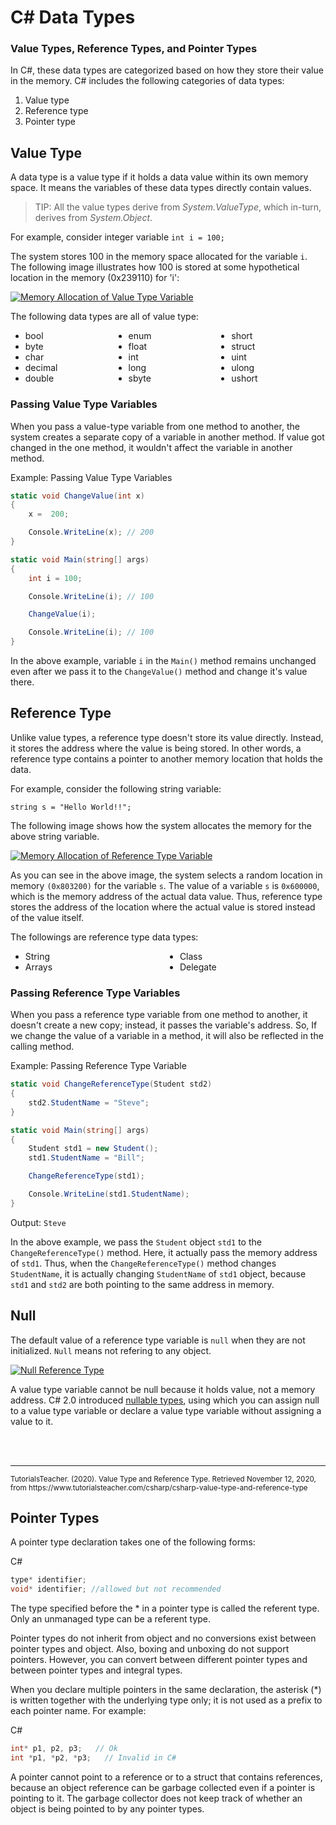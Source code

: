 # C# Data Types

### Value Types, Reference Types, and Pointer Types

In C#, these data types are categorized based on how they store their value in the memory. C# includes the following categories of data types:

1.  Value type
2.  Reference type
3.  Pointer type

## Value Type

A data type is a value type if it holds a data value within its own memory space. It means the variables of these data types directly contain values.

>TIP: All the value types derive from *System.ValueType*, which in-turn, derives from *System.Object*.

For example, consider integer variable `int i = 100;`

The system stores 100 in the memory space allocated for the variable `i`. The following image illustrates how 100 is stored at some hypothetical location in the memory (0x239110) for 'i':

[![Memory Allocation of Value Type Variable](https://www.tutorialsteacher.com/Content/images/csharp/value-type-memory-allocation.png)](https://www.tutorialsteacher.com/Content/images/csharp/value-type-memory-allocation.png)

The following data types are all of value type:
<ul style="columns: 3">
  <li>bool</li>
  <li>byte</li>
  <li>char</li>
  <li>decimal</li>
  <li>double</li>
  <li>enum</li>
  <li>float</li>
  <li>int</li>
  <li>long</li>
  <li>sbyte</li>
  <li>short</li>
  <li>struct</li>
  <li>uint</li>
  <li>ulong</li>
  <li>ushort</li>
</ul>

### Passing Value Type Variables

When you pass a value-type variable from one method to another, the system creates a separate copy of a variable in another method. If value got changed in the one method, it wouldn't affect the variable in another method.

Example: Passing Value Type Variables

```csharp
static void ChangeValue(int x)
{
    x =  200;

    Console.WriteLine(x); // 200
}

static void Main(string[] args)
{
    int i = 100;

    Console.WriteLine(i); // 100

    ChangeValue(i);

    Console.WriteLine(i); // 100
}

```

In the above example, variable `i` in the `Main()` method remains unchanged even after we pass it to the `ChangeValue()` method and change it's value there.

## Reference Type

Unlike value types, a reference type doesn't store its value directly. Instead, it stores the address where the value is being stored. In other words, a reference type contains a pointer to another memory location that holds the data.

For example, consider the following string variable:

`string s = "Hello World!!";`

The following image shows how the system allocates the memory for the above string variable.

[![Memory Allocation of Reference Type Variable](https://www.tutorialsteacher.com/Content/images/csharp/raference-type-memory-allocation.png)](https://www.tutorialsteacher.com/Content/images/csharp/raference-type-memory-allocation.png)

As you can see in the above image, the system selects a random location in memory `(0x803200)` for the variable `s`. The value of a variable `s` is `0x600000`, which is the memory address of the actual data value. Thus, reference type stores the address of the location where the actual value is stored instead of the value itself.

The followings are reference type data types:
<ul style="columns: 2">
<li>String</li>
<li>Arrays</li>
<li>Class</li>
<li>Delegate</li>
</ul>

### Passing Reference Type Variables

When you pass a reference type variable from one method to another, it doesn't create a new copy; instead, it passes the variable's address. So, If we change the value of a variable in a method, it will also be reflected in the calling method.

Example: Passing Reference Type Variable

```csharp
static void ChangeReferenceType(Student std2)
{
    std2.StudentName = "Steve";
}

static void Main(string[] args)
{
    Student std1 = new Student();
    std1.StudentName = "Bill";

    ChangeReferenceType(std1);

    Console.WriteLine(std1.StudentName);
}

```
Output: `Steve`

In the above example, we pass the `Student` object `std1` to the `ChangeReferenceType()` method. Here, it actually pass the memory address of `std1`. Thus, when the `ChangeReferenceType()` method changes `StudentName`, it is actually changing `StudentName` of `std1` object, because `std1` and `std2` are both pointing to the same address in memory.

## Null

The default value of a reference type variable is `null` when they are not initialized. `Null` means not refering to any object.

[![Null Reference Type](https://www.tutorialsteacher.com/Content/images/csharp/null.png)](https://www.tutorialsteacher.com/Content/images/csharp/null.png)

A value type variable cannot be null because it holds value, not a memory address. C# 2.0 introduced [nullable types](https://www.tutorialsteacher.com/csharp/csharp-nullable-types), using which you can assign null to a value type variable or declare a value type variable without assigning a value to it.


<br>
<br>
<hr>
<small>TutorialsTeacher. (2020). Value Type and Reference Type. Retrieved November 12, 2020, from https://www.tutorialsteacher.com/csharp/csharp-value-type-and-reference-type</small>
<br>

## Pointer Types
A pointer type declaration takes one of the following forms:

C#

```csharp
type* identifier;
void* identifier; //allowed but not recommended
```
The type specified before the * in a pointer type is called the referent type. Only an unmanaged type can be a referent type.

Pointer types do not inherit from object and no conversions exist between pointer types and object. Also, boxing and unboxing do not support pointers. However, you can convert between different pointer types and between pointer types and integral types.

When you declare multiple pointers in the same declaration, the asterisk (*) is written together with the underlying type only; it is not used as a prefix to each pointer name. For example:

C#

```csharp
int* p1, p2, p3;   // Ok
int *p1, *p2, *p3;   // Invalid in C#
```
A pointer cannot point to a reference or to a struct that contains references, because an object reference can be garbage collected even if a pointer is pointing to it. The garbage collector does not keep track of whether an object is being pointed to by any pointer types.
